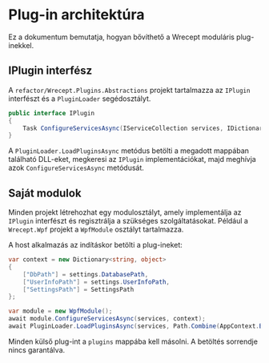 # Plug-in architektúra

Ez a dokumentum bemutatja, hogyan bővíthető a Wrecept moduláris plug-inekkel.

## IPlugin interfész

A `refactor/Wrecept.Plugins.Abstractions` projekt tartalmazza az `IPlugin` interfészt és a `PluginLoader` segédosztályt.

```csharp
public interface IPlugin
{
    Task ConfigureServicesAsync(IServiceCollection services, IDictionary<string, object>? context = null);
}
```

A `PluginLoader.LoadPluginsAsync` metódus betölti a megadott mappában található DLL-eket, megkeresi az `IPlugin` implementációkat, majd meghívja azok `ConfigureServicesAsync` metódusát.

## Saját modulok

Minden projekt létrehozhat egy modulosztályt, amely implementálja az `IPlugin` interfészt és regisztrálja a szükséges szolgáltatásokat. Például a `Wrecept.Wpf` projekt a `WpfModule` osztályt tartalmazza.

A host alkalmazás az indításkor betölti a plug-ineket:

```csharp
var context = new Dictionary<string, object>
{
    ["DbPath"] = settings.DatabasePath,
    ["UserInfoPath"] = settings.UserInfoPath,
    ["SettingsPath"] = SettingsPath
};

var module = new WpfModule();
await module.ConfigureServicesAsync(services, context);
await PluginLoader.LoadPluginsAsync(services, Path.Combine(AppContext.BaseDirectory, "plugins"), context);
```

Minden külső plug-int a `plugins` mappába kell másolni. A betöltés sorrendje nincs garantálva.
